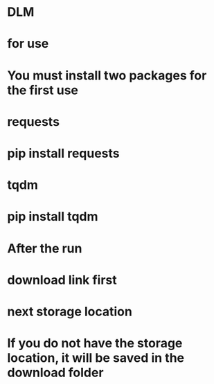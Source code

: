# DLM
# for use 
# You must install two packages for the first use
# requests 
# pip install requests
# tqdm
# pip install tqdm
# After the run
# download link first
# next storage location 
# If you do not have the storage location, it will be saved in the download folder
